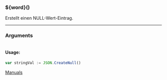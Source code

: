 ﻿### ${word}()
Erstellt einen NULL-Wert-Eintrag.

----

### Arguments
```ts
```
#### Usage:
```ts
var stringVal := JSON.CreateNull()
```

[Manuals](https://manuals.opacc.ch/docs/doku2401/F-Script/ScriptBlockFunc.JSON.CreateNull.html)
